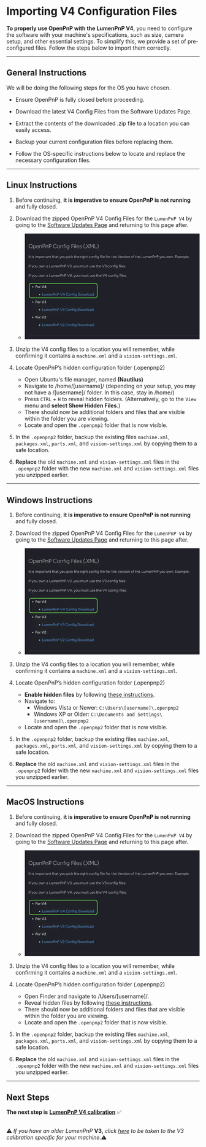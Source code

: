 # Importing V4 Configuration Files

**To properly use OpenPnP with the LumenPnP V4**, you need to configure the software with your machine's specifications, such as size, camera setup, and other essential settings. To simplify this, we provide a set of pre-configured files. Follow the steps below to import them correctly.

---

## General Instructions

We will be doing the following steps for the OS you have chosen.

* Ensure OpenPnP is fully closed before proceeding.

* Download the latest V4 Config Files from the Software Updates Page.

* Extract the contents of the downloaded .zip file to a location you can easily access.

* Backup your current configuration files before replacing them.

* Follow the OS-specific instructions below to locate and replace the necessary configuration files.

---

## Linux Instructions

1. Before continuing, **it is imperative to ensure OpenPnP is not running** and fully closed.

2. Download the zipped OpenPnP V4 Config Files for the `LumenPnP V4` by going to the [Software Updates Page](../../../../software-updates/index.md) and returning to this page after.
    * ![V4 Config Files Download](img/v4-config-download.webp)

3. Unzip the V4 config files to a location you will remember, while confirming it contains a `machine.xml` and a `vision-settings.xml`.

4. Locate OpenPnP’s hidden configuration folder (.openpnp2)
    * Open Ubuntu's file manager, named **(Nautilus)**
    * Navigate to /home/[username]/ (depending on your setup, you may not have a /[username]/ folder. In this case, stay in /home/)
    * Press `CTRL` + `H` to reveal hidden folders. (Alternatively, go to the `View` menu and **select Show Hidden Files**.)
    * There should now be additional folders and files that are visible within the folder you are viewing.
    * Locate and open the `.openpnp2` folder that is now visible.

5. In the `.openpnp2` folder, backup the existing files `machine.xml`, `packages.xml`, `parts.xml`, and `vision-settings.xml` by copying them to a safe location.

6. **Replace** the old `machine.xml` and `vision-settings.xml` files in the `.openpnp2` folder with the new `machine.xml` and `vision-settings.xml` files you unzipped earlier.

---

## Windows Instructions

1. Before continuing, **it is imperative to ensure OpenPnP is not running** and fully closed.

2. Download the zipped OpenPnP V4 Config Files for the `LumenPnP V4` by going to the [Software Updates Page](../../../../software-updates/index.md) and returning to this page after.
    * ![V4 Config Files Download](img/v4-config-download.webp)

3. Unzip the V4 config files to a location you will remember, while confirming it contains a `machine.xml` and a `vision-settings.xml`.

4. Locate OpenPnP’s hidden configuration folder (.openpnp2)
    * **Enable hidden files** by following [these instructions](https://support.microsoft.com/en-us/windows/show-hidden-files-0320fe58-0117-fd59-6851-9b7f9840fdb2).
    * Navigate to:
        * Windows Vista or Newer: `C:\Users\[username]\.openpnp2`
        * Windows XP or Older: `C:\Documents and Settings\[username]\.openpnp2`
    * Locate and open the `.openpnp2` folder that is now visible.

5. In the `.openpnp2` folder, backup the existing files `machine.xml`, `packages.xml`, `parts.xml`, and `vision-settings.xml` by copying them to a safe location.

6. **Replace** the old `machine.xml` and `vision-settings.xml` files in the `.openpnp2` folder with the new `machine.xml` and `vision-settings.xml` files you unzipped earlier.

---

## MacOS Instructions

1. Before continuing, **it is imperative to ensure OpenPnP is not running** and fully closed.

2. Download the zipped OpenPnP V4 Config Files for the `LumenPnP V4` by going to the [Software Updates Page](../../../../software-updates/index.md) and returning to this page after.
    * ![V4 Config Files Download](img/v4-config-download.webp)

1. Unzip the V4 config files to a location you will remember, while confirming it contains a `machine.xml` and a `vision-settings.xml`.

2. Locate OpenPnP’s hidden configuration folder (.openpnp2)
    * Open Finder and navigate to /Users/[username]/.
    * Reveal hidden files by following [these instructions](https://www.macworld.com/article/671158/how-to-show-hidden-files-on-a-mac.html).
    * There should now be additional folders and files that are visible within the folder you are viewing.
    * Locate and open the `.openpnp2` folder that is now visible.

3. In the `.openpnp2` folder, backup the existing files `machine.xml`, `packages.xml`, `parts.xml`, and `vision-settings.xml` by copying them to a safe location.

4. **Replace** the old `machine.xml` and `vision-settings.xml` files in the `.openpnp2` folder with the new `machine.xml` and `vision-settings.xml` files you unzipped earlier.

---

## Next Steps

**The next step is** [**LumenPnP V4 calibration**](../../calibration/index.md) ✅
<br/><br/>

⚠️ *If you have an older LumenPnP* **V3,** *click [here](../../../../misc/calibration/index.md) to be taken to the V3 calibration specific for your machine.*⚠️
